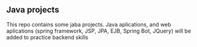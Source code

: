 ## Java projects

This repo contains some jaba projects. 
Java aplications, and web aplications (spring framework, JSP, JPA, EJB, Spring Bot, JQuery) will be added to practice backend skills




